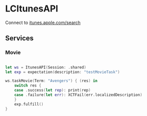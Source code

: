 #  LCItunesAPI

Connect to [itunes.apple.com/search](https://affiliate.itunes.apple.com/resources/documentation/itunes-store-web-service-search-api/)

## Services

### Movie

``` swift

let ws = ItunesAPI(Session: .shared)
let exp = expectation(description: "testMovieTask")

ws.taskMovie(Term: "Avengers") { (res) in
    switch res {
    case .success(let rep): print(rep)
    case .failure(let err): XCTFail(err.localizedDescription)
    }
    exp.fulfill()
}

```
